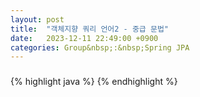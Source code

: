 ```yaml
---
layout: post
title:  "객체지향 쿼리 언어2 - 중급 문법"
date:   2023-12-11 22:49:00 +0900
categories: Group&nbsp;:&nbsp;Spring JPA
---
```


### 

{% highlight java %}
{% endhighlight %}